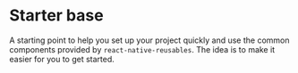 # Starter base

A starting point to help you set up your project quickly and use the common components provided by `react-native-reusables`. The idea is to make it easier for you to get started.
